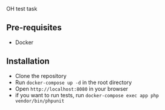 OH test task

Pre-requisites
--------------
* Docker

Installation
------------
* Clone the repository
* Run `docker-compose up -d` in the root directory
* Open `http://localhost:8080` in your browser
* if you want to run tests, run `docker-compose exec app php vendor/bin/phpunit`